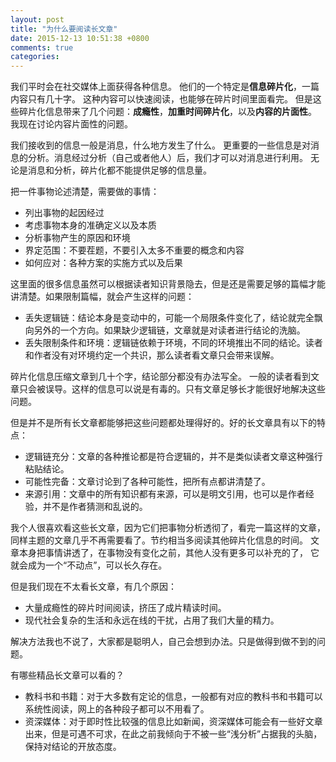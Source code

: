 ```yaml
---
layout: post
title: "为什么要阅读长文章"
date: 2015-12-13 10:51:38 +0800
comments: true
categories: 
---
```


我们平时会在社交媒体上面获得各种信息。
他们的一个特定是**信息碎片化**，一篇内容只有几十字。
这种内容可以快速阅读，也能够在碎片时间里面看完。
但是这些碎片化信息带来了几个问题：**成瘾性**，**加重时间碎片化**，以及**内容的片面性**。
我现在讨论内容片面性的问题。

我们接收到的信息一般是消息，什么地方发生了什么。
更重要的一些信息是对消息的分析。消息经过分析（自己或者他人）后，我们才可以对消息进行利用。
无论是消息和分析，碎片化都不能提供足够的信息量。

把一件事物论述清楚，需要做的事情：

- 列出事物的起因经过
- 考虑事物本身的准确定义以及本质
- 分析事物产生的原因和环境
- 界定范围：不要茬题，不要引入太多不重要的概念和内容
- 如何应对：各种方案的实施方式以及后果

这里面的很多信息虽然可以根据读者知识背景隐去，但是还是需要足够的篇幅才能讲清楚。如果限制篇幅，就会产生这样的问题：

- 丢失逻辑链：结论本身是变动中的，可能一个局限条件变化了，结论就完全飘向另外的一个方向。如果缺少逻辑链，文章就是对读者进行结论的洗脑。
- 丢失限制条件和环境：逻辑链依赖于环境，不同的环境推出不同的结论。读者和作者没有对环境约定一个共识，那么读者看文章只会带来误解。

碎片化信息压缩文章到几十个字，结论部分都没有办法写全。
一般的读者看到文章只会被误导。这样的信息可以说是有毒的。只有文章足够长才能很好地解决这些问题。

但是并不是所有长文章都能够把这些问题都处理得好的。好的长文章具有以下的特点：

- 逻辑链充分：文章的各种推论都是符合逻辑的，并不是类似读者文章这种强行粘贴结论。
- 可能性完备：文章讨论到了各种可能性，把所有点都讲清楚了。
- 来源引用：文章中的所有知识都有来源，可以是明文引用，也可以是作者经验，并不是作者猜测和乱说的。

我个人很喜欢看这些长文章，因为它们把事物分析透彻了，看完一篇这样的文章，
同样主题的文章几乎不再需要看了。节约相当多阅读其他碎片化信息的时间。
文章本身把事情讲透了，在事物没有变化之前，其他人没有更多可以补充的了，
它就会成为一个“不动点”，可以长久存在。

但是我们现在不太看长文章，有几个原因：

- 大量成瘾性的碎片时间阅读，挤压了成片精读时间。
- 现代社会复杂的生活和永远在线的干扰，占用了我们大量的精力。

解决方法我也不说了，大家都是聪明人，自己会想到办法。只是做得到做不到的问题。

有哪些精品长文章可以看的？

- 教科书和书籍：对于大多数有定论的信息，一般都有对应的教科书和书籍可以系统性阅读，网上的各种段子都可以不用看了。
- 资深媒体：对于即时性比较强的信息比如新闻，资深媒体可能会有一些好文章出来，但是可遇不可求，在此之前我倾向于不被一些“浅分析”占据我的头脑，保持对结论的开放态度。
